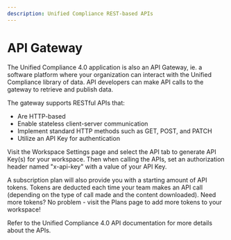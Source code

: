 ```yaml
---
description: Unified Compliance REST-based APIs
---
```


# API Gateway

The Unified Compliance 4.0 application is also an API Gateway, ie. a software platform where your organization can interact with the Unified Compliance library of data. API developers can make API calls to the gateway to retrieve and publish data.

The gateway supports RESTful APIs that:

* Are HTTP-based
* Enable stateless client-server communication
* Implement standard HTTP methods such as GET, POST, and PATCH
* Utilize an API Key for authentication

Visit the Workspace Settings page and select the API tab to generate API Key(s) for your workspace.  Then when calling the APIs, set an authorization header named "x-api-key" with a value of your API Key.

A subscription plan will also provide you with a starting amount of API tokens. Tokens are deducted each time your team makes an API call (depending on the type of call made and the content downloaded).  Need more tokens? No problem - visit the Plans page to add more tokens to your workspace!

Refer to the Unified Compliance 4.0 API documentation for more details about the APIs.
